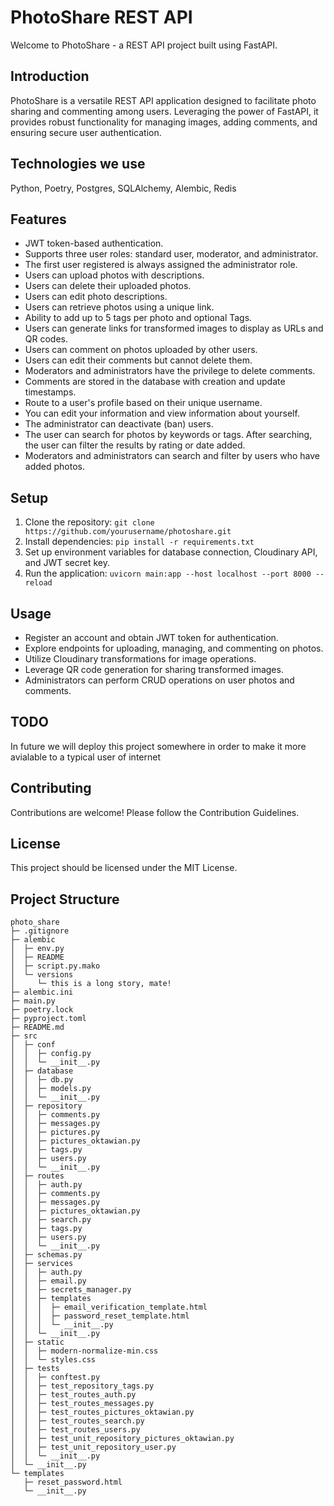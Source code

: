 # PhotoShare REST API

Welcome to PhotoShare - a REST API project built using FastAPI.

## Introduction

PhotoShare is a versatile REST API application designed to facilitate photo sharing and commenting among users. Leveraging the power of FastAPI, it provides robust functionality for managing images, adding comments, and ensuring secure user authentication.

## Technologies we use

Python, Poetry, Postgres, SQLAlchemy, Alembic, Redis

## Features

- JWT token-based authentication.
- Supports three user roles: standard user, moderator, and administrator.
- The first user registered is always assigned the administrator role.
- Users can upload photos with descriptions.
- Users can delete their uploaded photos.
- Users can edit photo descriptions.
- Users can retrieve photos using a unique link.
- Ability to add up to 5 tags per photo and optional Tags.
- Users can generate links for transformed images to display as URLs and QR codes.
- Users can comment on photos uploaded by other users.
- Users can edit their comments but cannot delete them.
- Moderators and administrators have the privilege to delete comments.
- Comments are stored in the database with creation and update timestamps.
- Route to a user's profile based on their unique username.
- You can edit your information and view information about yourself.
- The administrator can deactivate (ban) users.
- The user can search for photos by keywords or tags. After searching, the user can filter the results by rating or date added.
- Moderators and administrators can search and filter by users who have added photos.

## Setup

1. Clone the repository:
   `git clone https://github.com/yourusername/photoshare.git`
2. Install dependencies:
   `pip install -r requirements.txt`
3. Set up environment variables for database connection, Cloudinary API, and JWT secret key.
4. Run the application:
   `uvicorn main:app --host localhost --port 8000 --reload`

## Usage

- Register an account and obtain JWT token for authentication.
- Explore endpoints for uploading, managing, and commenting on photos.
- Utilize Cloudinary transformations for image operations.
- Leverage QR code generation for sharing transformed images.
- Administrators can perform CRUD operations on user photos and comments.

## TODO

In future we will deploy this project somewhere in order to make it more avialable to a typical user of internet

## Contributing

Contributions are welcome! Please follow the Contribution Guidelines.

## License

This project should be licensed under the MIT License.

## Project Structure

```
photo_share
├─ .gitignore
├─ alembic
│  ├─ env.py
│  ├─ README
│  ├─ script.py.mako
│  └─ versions
│     └─ this is a long story, mate!
├─ alembic.ini
├─ main.py
├─ poetry.lock
├─ pyproject.toml
├─ README.md
├─ src
│  ├─ conf
│  │  ├─ config.py
│  │  └─ __init__.py
│  ├─ database
│  │  ├─ db.py
│  │  ├─ models.py
│  │  └─ __init__.py
│  ├─ repository
│  │  ├─ comments.py
│  │  ├─ messages.py
│  │  ├─ pictures.py
│  │  ├─ pictures_oktawian.py
│  │  ├─ tags.py
│  │  ├─ users.py
│  │  └─ __init__.py
│  ├─ routes
│  │  ├─ auth.py
│  │  ├─ comments.py
│  │  ├─ messages.py
│  │  ├─ pictures_oktawian.py
│  │  ├─ search.py
│  │  ├─ tags.py
│  │  ├─ users.py
│  │  └─ __init__.py
│  ├─ schemas.py
│  ├─ services
│  │  ├─ auth.py
│  │  ├─ email.py
│  │  ├─ secrets_manager.py
│  │  ├─ templates
│  │  │  ├─ email_verification_template.html
│  │  │  ├─ password_reset_template.html
│  │  │  └─ __init__.py
│  │  └─ __init__.py
│  ├─ static
│  │  ├─ modern-normalize-min.css
│  │  └─ styles.css
│  ├─ tests
│  │  ├─ conftest.py
│  │  ├─ test_repository_tags.py
│  │  ├─ test_routes_auth.py
│  │  ├─ test_routes_messages.py
│  │  ├─ test_routes_pictures_oktawian.py
│  │  ├─ test_routes_search.py
│  │  ├─ test_routes_users.py
│  │  ├─ test_unit_repository_pictures_oktawian.py
│  │  ├─ test_unit_repository_user.py
│  │  └─ __init__.py
│  └─ __init__.py
└─ templates
   ├─ reset_password.html
   └─ __init__.py
```
